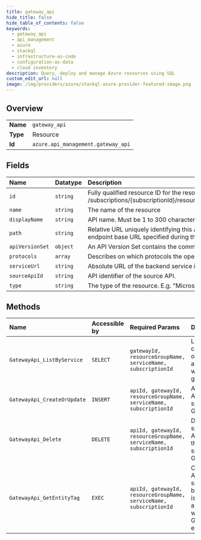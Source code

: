 ```yaml
---
title: gateway_api
hide_title: false
hide_table_of_contents: false
keywords:
  - gateway_api
  - api_management
  - azure    
  - stackql
  - infrastructure-as-code
  - configuration-as-data
  - cloud inventory
description: Query, deploy and manage Azure resources using SQL
custom_edit_url: null
image: /img/providers/azure/stackql-azure-provider-featured-image.png
---
```

  
    

## Overview
<table><tbody>
<tr><td><b>Name</b></td><td><code>gateway_api</code></td></tr>
<tr><td><b>Type</b></td><td>Resource</td></tr>
<tr><td><b>Id</b></td><td><code>azure.api_management.gateway_api</code></td></tr>
</tbody></table>

## Fields
| Name | Datatype | Description |
|:-----|:---------|:------------|
| `id` | `string` | Fully qualified resource ID for the resource. Ex - /subscriptions/&#123;subscriptionId&#125;/resourceGroups/&#123;resourceGroupName&#125;/providers/&#123;resourceProviderNamespace&#125;/&#123;resourceType&#125;/&#123;resourceName&#125; |
| `name` | `string` | The name of the resource |
| `displayName` | `string` | API name. Must be 1 to 300 characters long. |
| `path` | `string` | Relative URL uniquely identifying this API and all of its resource paths within the API Management service instance. It is appended to the API endpoint base URL specified during the service instance creation to form a public URL for this API. |
| `apiVersionSet` | `object` | An API Version Set contains the common configuration for a set of API Versions relating  |
| `protocols` | `array` | Describes on which protocols the operations in this API can be invoked. |
| `serviceUrl` | `string` | Absolute URL of the backend service implementing this API. Cannot be more than 2000 characters long. |
| `sourceApiId` | `string` | API identifier of the source API. |
| `type` | `string` | The type of the resource. E.g. "Microsoft.Compute/virtualMachines" or "Microsoft.Storage/storageAccounts" |
## Methods
| Name | Accessible by | Required Params | Description |
|:-----|:--------------|:----------------|:------------|
| `GatewayApi_ListByService` | `SELECT` | `gatewayId, resourceGroupName, serviceName, subscriptionId` | Lists a collection of the APIs associated with a gateway. |
| `GatewayApi_CreateOrUpdate` | `INSERT` | `apiId, gatewayId, resourceGroupName, serviceName, subscriptionId` | Adds an API to the specified Gateway. |
| `GatewayApi_Delete` | `DELETE` | `apiId, gatewayId, resourceGroupName, serviceName, subscriptionId` | Deletes the specified API from the specified Gateway. |
| `GatewayApi_GetEntityTag` | `EXEC` | `apiId, gatewayId, resourceGroupName, serviceName, subscriptionId` | Checks that API entity specified by identifier is associated with the Gateway entity. |
